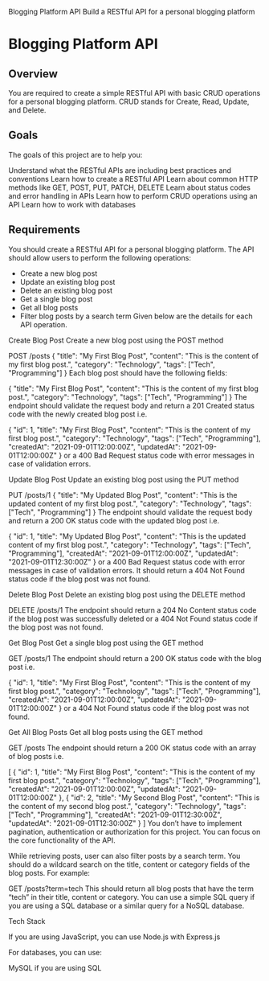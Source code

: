 Blogging Platform API
Build a RESTful API for a personal blogging platform

# Blogging Platform API
## Overview
You are required to create a simple RESTful API with basic CRUD operations for a personal blogging platform. CRUD stands for Create, Read, Update, and Delete.

## Goals
The goals of this project are to help you:

Understand what the RESTful APIs are including best practices and conventions
Learn how to create a RESTful API
Learn about common HTTP methods like GET, POST, PUT, PATCH, DELETE
Learn about status codes and error handling in APIs
Learn how to perform CRUD operations using an API
Learn how to work with databases
## Requirements
You should create a RESTful API for a personal blogging platform. The API should allow users to perform the following operations:

- Create a new blog post
- Update an existing blog post
- Delete an existing blog post
- Get a single blog post
- Get all blog posts
- Filter blog posts by a search term
Given below are the details for each API operation.

Create Blog Post
Create a new blog post using the POST method

POST /posts
{
  "title": "My First Blog Post",
  "content": "This is the content of my first blog post.",
  "category": "Technology",
  "tags": ["Tech", "Programming"]
}
Each blog post should have the following fields:

{
  "title": "My First Blog Post",
  "content": "This is the content of my first blog post.",
  "category": "Technology",
  "tags": ["Tech", "Programming"]
}
The endpoint should validate the request body and return a 201 Created status code with the newly created blog post i.e.

{
  "id": 1,
  "title": "My First Blog Post",
  "content": "This is the content of my first blog post.",
  "category": "Technology",
  "tags": ["Tech", "Programming"],
  "createdAt": "2021-09-01T12:00:00Z",
  "updatedAt": "2021-09-01T12:00:00Z"
}
or a 400 Bad Request status code with error messages in case of validation errors.

Update Blog Post
Update an existing blog post using the PUT method

PUT /posts/1
{
  "title": "My Updated Blog Post",
  "content": "This is the updated content of my first blog post.",
  "category": "Technology",
  "tags": ["Tech", "Programming"]
}
The endpoint should validate the request body and return a 200 OK status code with the updated blog post i.e.

{
  "id": 1,
  "title": "My Updated Blog Post",
  "content": "This is the updated content of my first blog post.",
  "category": "Technology",
  "tags": ["Tech", "Programming"],
  "createdAt": "2021-09-01T12:00:00Z",
  "updatedAt": "2021-09-01T12:30:00Z"
}
or a 400 Bad Request status code with error messages in case of validation errors. It should return a 404 Not Found status code if the blog post was not found.

Delete Blog Post
Delete an existing blog post using the DELETE method

DELETE /posts/1
The endpoint should return a 204 No Content status code if the blog post was successfully deleted or a 404 Not Found status code if the blog post was not found.

Get Blog Post
Get a single blog post using the GET method

GET /posts/1
The endpoint should return a 200 OK status code with the blog post i.e.

{
  "id": 1,
  "title": "My First Blog Post",
  "content": "This is the content of my first blog post.",
  "category": "Technology",
  "tags": ["Tech", "Programming"],
  "createdAt": "2021-09-01T12:00:00Z",
  "updatedAt": "2021-09-01T12:00:00Z"
}
or a 404 Not Found status code if the blog post was not found.

Get All Blog Posts
Get all blog posts using the GET method

GET /posts
The endpoint should return a 200 OK status code with an array of blog posts i.e.

[
  {
    "id": 1,
    "title": "My First Blog Post",
    "content": "This is the content of my first blog post.",
    "category": "Technology",
    "tags": ["Tech", "Programming"],
    "createdAt": "2021-09-01T12:00:00Z",
    "updatedAt": "2021-09-01T12:00:00Z"
  },
  {
    "id": 2,
    "title": "My Second Blog Post",
    "content": "This is the content of my second blog post.",
    "category": "Technology",
    "tags": ["Tech", "Programming"],
    "createdAt": "2021-09-01T12:30:00Z",
    "updatedAt": "2021-09-01T12:30:00Z"
  }
]
You don’t have to implement pagination, authentication or authorization for this project. You can focus on the core functionality of the API.

While retrieving posts, user can also filter posts by a search term. You should do a wildcard search on the title, content or category fields of the blog posts. For example:

GET /posts?term=tech
This should return all blog posts that have the term “tech” in their title, content or category. You can use a simple SQL query if you are using a SQL database or a similar query for a NoSQL database.

Tech Stack

If you are using JavaScript, you can use Node.js with Express.js

For databases, you can use:

MySQL if you are using SQL
